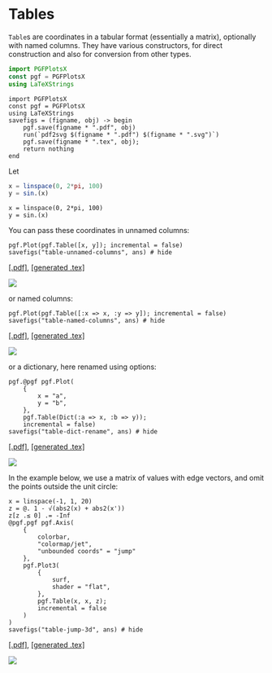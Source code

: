 # Tables

`Table`s are coordinates in a tabular format (essentially a matrix), optionally with named columns. They have various constructors, for direct construction and also for conversion from other types.

```jl
import PGFPlotsX
const pgf = PGFPlotsX
using LaTeXStrings
```

```@setup pgf
import PGFPlotsX
const pgf = PGFPlotsX
using LaTeXStrings
savefigs = (figname, obj) -> begin
    pgf.save(figname * ".pdf", obj)
    run(`pdf2svg $(figname * ".pdf") $(figname * ".svg")`)
    pgf.save(figname * ".tex", obj);
    return nothing
end
```

Let
```jl
x = linspace(0, 2*pi, 100)
y = sin.(x)
```

```@setup pgf
x = linspace(0, 2*pi, 100)
y = sin.(x)
```

You can pass these coordinates in unnamed columns:

```@example pgf
pgf.Plot(pgf.Table([x, y]); incremental = false)
savefigs("table-unnamed-columns", ans) # hide
```

[\[.pdf\]](table-unnamed-columns.pdf), [\[generated .tex\]](table-unnamed-columns.tex)

![](table-unnamed-columns.svg)

or named columns:

```@example pgf
pgf.Plot(pgf.Table([:x => x, :y => y]); incremental = false)
savefigs("table-named-columns", ans) # hide
```

[\[.pdf\]](table-named-columns.pdf), [\[generated .tex\]](table-named-columns.tex)

![](table-named-columns.svg)

or a dictionary, here renamed using options:

```@example pgf
pgf.@pgf pgf.Plot(
    {
        x = "a",
        y = "b",
    },
    pgf.Table(Dict(:a => x, :b => y));
    incremental = false)
savefigs("table-dict-rename", ans) # hide
```

[\[.pdf\]](table-dict-rename.pdf), [\[generated .tex\]](table-dict-rename.tex)

![](table-dict-rename.svg)

In the example below, we use a matrix of values with edge vectors, and omit the points outside the unit circle:
```@example pgf
x = linspace(-1, 1, 20)
z = @. 1 - √(abs2(x) + abs2(x'))
z[z .≤ 0] .= -Inf
@pgf.pgf pgf.Axis(
    {
        colorbar,
        "colormap/jet",
        "unbounded coords" = "jump"
    },
    pgf.Plot3(
        {
            surf,
            shader = "flat",
        },
        pgf.Table(x, x, z);
        incremental = false
    )
)
savefigs("table-jump-3d", ans) # hide
```

[\[.pdf\]](table-jump-3d.pdf), [\[generated .tex\]](table-jump-3d.tex)

![](table-jump-3d.svg)
